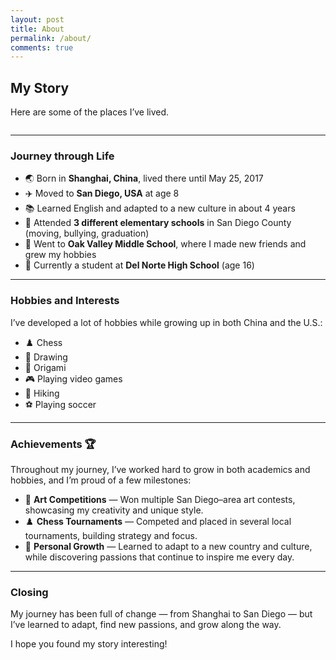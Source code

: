 ```yaml
---
layout: post
title: About
permalink: /about/
comments: true
---
```


## My Story

Here are some of the places I’ve lived.

<style>
    .grid-container {
        display: grid;
        grid-template-columns: repeat(auto-fill, minmax(150px, 1fr));
        gap: 10px;
    }
    .grid-item {
        text-align: center;
    }
    .grid-item img {
        width: 100%;
        height: 100px;
        object-fit: contain;
    }
    .grid-item p {
        margin: 5px 0;
    }
</style>

<div class="grid-container" id="grid_container"></div>

<script>
    var container = document.getElementById("grid_container");
    var http_source = "https://upload.wikimedia.org/wikipedia/commons/";

    var living_in_the_world = [
        {"flag": "f/fa/Flag_of_the_People%27s_Republic_of_China.svg", "greeting": "你好", "description": "Shanghai, China — Birth to 2017"},
        {"flag": "a/a4/Flag_of_the_United_States.svg", "greeting": "Hello", "description": "San Diego, California — 2017 to present"},
    ];

    for (const location of living_in_the_world) {
        var gridItem = document.createElement("div");
        gridItem.className = "grid-item";
        var img = document.createElement("img");
        img.src = http_source + location.flag;
        img.alt = location.flag + " Flag";
        var description = document.createElement("p");
        description.textContent = location.description;
        var greeting = document.createElement("p");
        greeting.textContent = location.greeting;
        gridItem.appendChild(img);
        gridItem.appendChild(description);
        gridItem.appendChild(greeting);
        container.appendChild(gridItem);
    }
</script>

---

### Journey through Life

- 🌏 Born in **Shanghai, China**, lived there until May 25, 2017  
- ✈️ Moved to **San Diego, USA** at age 8  
- 📚 Learned English and adapted to a new culture in about 4 years  
- 🏫 Attended **3 different elementary schools** in San Diego County (moving, bullying, graduation)  
- 🏫 Went to **Oak Valley Middle School**, where I made new friends and grew my hobbies  
- 🏫 Currently a student at **Del Norte High School** (age 16)  

---

### Hobbies and Interests

I’ve developed a lot of hobbies while growing up in both China and the U.S.:

- ♟️ Chess  
- 🎨 Drawing  
- 🦢 Origami  
- 🎮 Playing video games  
- 🥾 Hiking  
- ⚽ Playing soccer  

---

### Achievements 🏆

Throughout my journey, I’ve worked hard to grow in both academics and hobbies, and I’m proud of a few milestones:

- 🎨 **Art Competitions** — Won multiple San Diego–area art contests, showcasing my creativity and unique style.  
- ♟️ **Chess Tournaments** — Competed and placed in several local tournaments, building strategy and focus.  
- 🌟 **Personal Growth** — Learned to adapt to a new country and culture, while discovering passions that continue to inspire me every day.  

---

### Closing

My journey has been full of change — from Shanghai to San Diego — but I’ve learned to adapt, find new passions, and grow along the way.  

I hope you found my story interesting!
